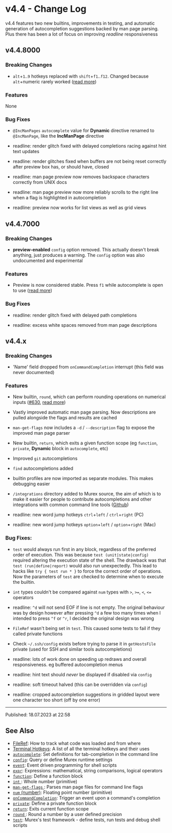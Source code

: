 # v4.4 - Change Log

v4.4 features two new builtins, improvements in testing, and automatic generation of autocompletion suggestions backed by man page parsing. Plus there has been a lot of focus on improving _readline_ responsiveness

## v4.4.8000

### Breaking Changes

* `alt`+`1`..`9` hotkeys replaced with `shift`+`f1`..`f12`. Changed because `alt`+numeric rarely worked ([read more](../user-guide/terminal-keys.md#recalling-previous-words))

### Features

None

### Bug Fixes

* `@IncManPages` `autocomplete` value for **Dynamic** directive renamed to `@IncManPage`, like the **IncManPage** directive

* readline: render glitch fixed with delayed completions racing against hint text updates

* readline: render glitches fixed when buffers are not being reset correctly after preview box has, or should have, closed

* readline: man page preview now removes backspace characters correctly from UNIX docs

* readline: man page preview now more reliably scrolls to the right line when a flag is highlighted in autocompletion

* readline: preview now works for list views as well as grid views

## v4.4.7000

### Breaking Changes

* **preview-enabled** `config` option removed. This actually doesn't break anything, just produces a warning. The `config` option was also undocumented and experimental

### Features

* Preview is now considered stable. Press `f1` while autocomplete is open to use ([read more](../user-guide/terminal-keys.md#preview-box))

### Bug Fixes

* readline: render glitch fixed with delayed path completions

* readline: excess white spaces removed from man page descriptions

## v4.4.x

### Breaking Changes

* 'Name' field dropped from `onCommandCompletion` interrupt (this field was never documented)

### Features

* New builtin, `round`, which can perform rounding operations on numerical inputs ([#630](https://github.com/lmorg/murex/issues/630), [read more](../commands/round.md)) 

* Vastly improved automatic man page parsing. Now descriptions are pulled alongside the flags and results are cached

* `man-get-flags` now includes a `-d` / `--description` flag to expose the improved man page parser

* New builtin, `return`, which exits a given function scope (eg `function`, `private`, **Dynamic** block in `autocomplete`, etc)

* Improved `git` autocompletions

* `find` autocompletions added

* builtin profiles are now imported as separate modules. This makes debugging easier

* `/integrations` directory added to Murex source, the aim of which is to make it easier for people to contribute autocompletions and other integrations with common command line tools ([Github](https://github.com/lmorg/murex/tree/master/intergrations))

* readline: new word jump hotkeys `ctrl`+`left` / `ctrl`+`right` (PC)

* readline: new word jump hotkeys `option`+`left` / `option`+`right` (Mac)

### Bug Fixes:

* `test` would always run first in any block, regardless of the preferred order of execution. This was because `test (unit|state|config)` required altering the execution state of the shell. The drawback was that `test (run|define|report)` would also run unexpectedly. This lead to hacks like `try { test run * }` to force the correct order of operations. Now the parameters of `test` are checked to determine when to execute the builtin.

* `int` types couldn't be compared against `num` types with `>`, `>=`, `<`, `<=` operators

* readline: `^d` will not send EOF if line is not empty. The original behaviour was by design however after pressing `^d` a few too many times when I intended to press `^f` or `^r`, I decided the original design was wrong

* `FileRef` wasn't being set in `test`. This caused some tests to fail if they called private functions

* Check `~/.ssh/config` exists before trying to parse it in `getHostsFile` private (used for SSH and similar tools autocompletions)

* readline: lots of work done on speeding up redraws and overall responsiveness. eg buffered autocompletion menus

* readline: hint text should _never_ be displayed if disabled via `config`

* readline: soft timeout halved (this can be overridden via `config`)

* readline: cropped autocompletion suggestions in gridded layout were one character too short (off by one error)

<hr>

Published: 18.07.2023 at 22:58

## See Also

* [FileRef](../user-guide/fileref.md):
  How to track what code was loaded and from where
* [Terminal Hotkeys](../user-guide/terminal-keys.md):
  A list of all the terminal hotkeys and their uses
* [`autocomplete`](../commands/autocomplete.md):
  Set definitions for tab-completion in the command line
* [`config`](../commands/config.md):
  Query or define Murex runtime settings
* [`event`](../commands/event.md):
  Event driven programming for shell scripts
* [`expr`](../commands/expr.md):
  Expressions: mathematical, string comparisons, logical operators
* [`function`](../commands/function.md):
  Define a function block
* [`int` ](../types/int.md):
  Whole number (primitive)
* [`man-get-flags` ](../commands/man-get-flags.md):
  Parses man page files for command line flags 
* [`num` (number)](../types/num.md):
  Floating point number (primitive)
* [`onCommandCompletion`](../events/oncommandcompletion.md):
  Trigger an event upon a command's completion
* [`private`](../commands/private.md):
  Define a private function block
* [`return`](../commands/return.md):
  Exits current function scope
* [`round` ](../commands/round.md):
  Round a number by a user defined precision
* [`test`](../commands/test.md):
  Murex's test framework - define tests, run tests and debug shell scripts